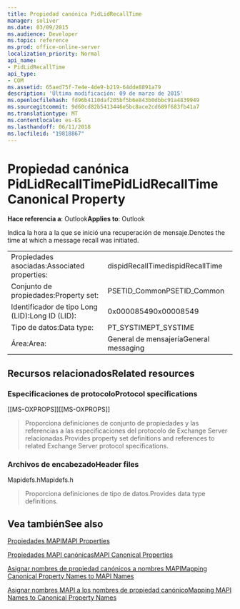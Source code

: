 ```yaml
---
title: Propiedad canónica PidLidRecallTime
manager: soliver
ms.date: 03/09/2015
ms.audience: Developer
ms.topic: reference
ms.prod: office-online-server
localization_priority: Normal
api_name:
- PidLidRecallTime
api_type:
- COM
ms.assetid: 65aed75f-7e4e-4de9-b219-64dde8891a79
description: 'Última modificación: 09 de marzo de 2015'
ms.openlocfilehash: fd96b4110daf205bf5b6e843b0dbbc91a4839949
ms.sourcegitcommit: 9d60cd82b5413446e5bc8ace2cd689f683fb41a7
ms.translationtype: MT
ms.contentlocale: es-ES
ms.lasthandoff: 06/11/2018
ms.locfileid: "19818867"
---
```

# <a name="pidlidrecalltime-canonical-property"></a><span data-ttu-id="98b6d-103">Propiedad canónica PidLidRecallTime</span><span class="sxs-lookup"><span data-stu-id="98b6d-103">PidLidRecallTime Canonical Property</span></span>

  
  
<span data-ttu-id="98b6d-104">**Hace referencia a**: Outlook</span><span class="sxs-lookup"><span data-stu-id="98b6d-104">**Applies to**: Outlook</span></span> 
  
<span data-ttu-id="98b6d-105">Indica la hora a la que se inició una recuperación de mensaje.</span><span class="sxs-lookup"><span data-stu-id="98b6d-105">Denotes the time at which a message recall was initiated.</span></span>
  
|||
|:-----|:-----|
|<span data-ttu-id="98b6d-106">Propiedades asociadas:</span><span class="sxs-lookup"><span data-stu-id="98b6d-106">Associated properties:</span></span>  <br/> |<span data-ttu-id="98b6d-107">dispidRecallTime</span><span class="sxs-lookup"><span data-stu-id="98b6d-107">dispidRecallTime</span></span>  <br/> |
|<span data-ttu-id="98b6d-108">Conjunto de propiedades:</span><span class="sxs-lookup"><span data-stu-id="98b6d-108">Property set:</span></span>  <br/> |<span data-ttu-id="98b6d-109">PSETID_Common</span><span class="sxs-lookup"><span data-stu-id="98b6d-109">PSETID_Common</span></span>  <br/> |
|<span data-ttu-id="98b6d-110">Identificador de tipo Long (LID):</span><span class="sxs-lookup"><span data-stu-id="98b6d-110">Long ID (LID):</span></span>  <br/> |<span data-ttu-id="98b6d-111">0x00008549</span><span class="sxs-lookup"><span data-stu-id="98b6d-111">0x00008549</span></span>  <br/> |
|<span data-ttu-id="98b6d-112">Tipo de datos:</span><span class="sxs-lookup"><span data-stu-id="98b6d-112">Data type:</span></span>  <br/> |<span data-ttu-id="98b6d-113">PT_SYSTIME</span><span class="sxs-lookup"><span data-stu-id="98b6d-113">PT_SYSTIME</span></span>  <br/> |
|<span data-ttu-id="98b6d-114">Área:</span><span class="sxs-lookup"><span data-stu-id="98b6d-114">Area:</span></span>  <br/> |<span data-ttu-id="98b6d-115">General de mensajería</span><span class="sxs-lookup"><span data-stu-id="98b6d-115">General messaging</span></span>  <br/> |
   
## <a name="related-resources"></a><span data-ttu-id="98b6d-116">Recursos relacionados</span><span class="sxs-lookup"><span data-stu-id="98b6d-116">Related resources</span></span>

### <a name="protocol-specifications"></a><span data-ttu-id="98b6d-117">Especificaciones de protocolo</span><span class="sxs-lookup"><span data-stu-id="98b6d-117">Protocol specifications</span></span>

<span data-ttu-id="98b6d-118">[[MS-OXPROPS]]</span><span class="sxs-lookup"><span data-stu-id="98b6d-118">[[MS-OXPROPS]]</span></span> 
  
> <span data-ttu-id="98b6d-119">Proporciona definiciones de conjunto de propiedades y las referencias a las especificaciones del protocolo de Exchange Server relacionadas.</span><span class="sxs-lookup"><span data-stu-id="98b6d-119">Provides property set definitions and references to related Exchange Server protocol specifications.</span></span>
    
### <a name="header-files"></a><span data-ttu-id="98b6d-120">Archivos de encabezado</span><span class="sxs-lookup"><span data-stu-id="98b6d-120">Header files</span></span>

<span data-ttu-id="98b6d-121">Mapidefs.h</span><span class="sxs-lookup"><span data-stu-id="98b6d-121">Mapidefs.h</span></span>
  
> <span data-ttu-id="98b6d-122">Proporciona definiciones de tipo de datos.</span><span class="sxs-lookup"><span data-stu-id="98b6d-122">Provides data type definitions.</span></span>
    
## <a name="see-also"></a><span data-ttu-id="98b6d-123">Vea también</span><span class="sxs-lookup"><span data-stu-id="98b6d-123">See also</span></span>



[<span data-ttu-id="98b6d-124">Propiedades MAPI</span><span class="sxs-lookup"><span data-stu-id="98b6d-124">MAPI Properties</span></span>](mapi-properties.md)
  
[<span data-ttu-id="98b6d-125">Propiedades MAPI canónicas</span><span class="sxs-lookup"><span data-stu-id="98b6d-125">MAPI Canonical Properties</span></span>](mapi-canonical-properties.md)
  
[<span data-ttu-id="98b6d-126">Asignar nombres de propiedad canónicos a nombres MAPI</span><span class="sxs-lookup"><span data-stu-id="98b6d-126">Mapping Canonical Property Names to MAPI Names</span></span>](mapping-canonical-property-names-to-mapi-names.md)
  
[<span data-ttu-id="98b6d-127">Asignar nombres MAPI a los nombres de propiedad canónico</span><span class="sxs-lookup"><span data-stu-id="98b6d-127">Mapping MAPI Names to Canonical Property Names</span></span>](mapping-mapi-names-to-canonical-property-names.md)

